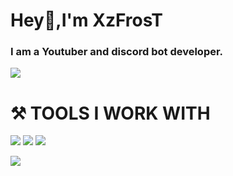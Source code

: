 # **Hey👋,I'm XzFrosT**
### I am a Youtuber and discord bot developer.
![](https://img.shields.io/badge/%20-YouTube-red)

 


#                      ⚒️ TOOLS I WORK WITH

![](https://camo.githubusercontent.com/cc96d7d28a6ca21ddbb1f2521d751d375230ed840271e6a4c8694cf87cc60c14/68747470733a2f2f696d672e736869656c64732e696f2f62616467652f6e6f64652e6a732532302d2532333433383533442e7376673f267374796c653d666f722d7468652d6261646765266c6f676f3d6e6f64652e6a73266c6f676f436f6c6f723d7768697465) ![](https://camo.githubusercontent.com/62d37abe760867620e0baea1066303719d630a82936837ba7bff6b0c754e3c9f/68747470733a2f2f696d672e736869656c64732e696f2f62616467652f6a6176617363726970742532302d2532333332333333302e7376673f267374796c653d666f722d7468652d6261646765266c6f676f3d6a617661736372697074266c6f676f436f6c6f723d253233463744463145) ![](https://camo.githubusercontent.com/030a9c2197df453db74fe1442b4d8d50ff5467a8996f7894a802731aa9d6db96/68747470733a2f2f696d672e736869656c64732e696f2f62616467652f517569636b44422d2532333465613934622e7376673f267374796c653d666f722d7468652d6261646765266c6f676f3d717569636b6462266c6f676f436f6c6f723d7768697465)


![](https://camo.githubusercontent.com/a8b23e25244e36a005716d809f1b6ae66aac6152568840d48307a15629a2e51d/68747470733a2f2f6769746875622d726561646d652d73746174732e76657263656c2e6170702f6170692f746f702d6c616e67732f3f757365726e616d653d6b6f6f6c77697a61266c61796f75743d636f6d7061637426686964653d68746d6c)


<!--
**XzFrosT/XzFrosT** is a ✨ _special_ ✨ repository because its `README.md` (this file) appears on your GitHub profile.

Here are some ideas to get you started:

- 🔭 I’m currently working on ...
- 🌱 I’m currently learning ...
- 👯 I’m looking to collaborate on ...


th ...
- 💬 Ask me about ...
- 📫 How to reach me: ...
- 😄 Pronouns: ...
- ⚡ Fun fact: ...

